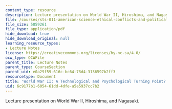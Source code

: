 ```yaml
---
content_type: resource
description: Lecture presentation on World War II, Hiroshima, and Nagasaki.
file: /courses/sts-011-american-science-ethical-conflicts-and-political-choices-fall-2007/6c9177b1605461dd4dfea5e5937cc7b2_lec2.pdf
file_size: 5859261
file_type: application/pdf
hide_download: true
hide_download_original: null
learning_resource_types:
- Lecture Notes
license: https://creativecommons.org/licenses/by-nc-sa/4.0/
ocw_type: OCWFile
parent_title: Lecture Notes
parent_type: CourseSection
parent_uid: e0a29f59-616c-bc64-78d4-3136597b2ff3
resourcetype: Document
title: 'World War II: A Technological and Psychological Turning Point?'
uid: 6c9177b1-6054-61dd-4dfe-a5e5937cc7b2
---
```

Lecture presentation on World War II, Hiroshima, and Nagasaki.